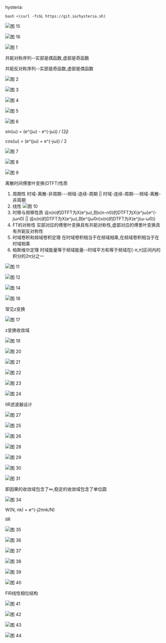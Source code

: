 hysteria:

```
bash <(curl -fsSL https://git.io/hysteria.sh)
```



![图 15](images/4d99955e7fe31fbdeaa2312c06a337068951e5cbb912f9856c36f0c62b51c0e0.png)  

![图 16](images/22a05332e2c5607333ff4e181421a5e6a091c7522bfe4dc35be5c3bfc73ad456.png)  




![图 1](images/6dc0368ed9af50fe02590d484e5c7a4848d6172857c7f48a94f5e226dc9e26fd.png)  

共轭对称序列--实部是偶函数,虚部是奇函数

共轭反对称序列--实部是奇函数,虚部是偶函数

![图 2](images/a280b5408bf8998a6061e066aacfde4af8ede7b6cb43c1b2be530b1ccdc1b975.png)  

![图 3](images/3dc8b48c15e4afe8aa9caca2ef76866bdbc3628e94097548ae9993d730376c75.png)  

![图 4](images/a2308c9a6efeac8c03147d56f8df437d92048ebd2d28a793409efbca6602887a.png)  

![图 5](images/2ebc4f29a72cf40338cd0be8ee719a28b16c8575677deb2c9fb3a20a4b5fc03c.png)  

![图 6](images/386692c7ff56752f7b048049b0ffe807d4addaaed057ef7cfc8f5ef136c0b65b.png)  


sin(ω) = (e^(jω) - e^(-jω)) / (2j)

cos(ω) = (e^(jω) + e^(-jω)) / 2

![图 7](images/e9899185b060fec96ba5976e6dcae6d6f89cc9fc0943b6ea8ebffd188c79b6b8.png)  

![图 8](images/75f9a55cf0d5aa8b795765070f77b223d2ec75bb6a000de3a74044913ce79092.png)  

![图 9](images/d55c918535e4198df46fbcf4fbff8ed23c8da31fa593d892a34abef8ceab4173.png)  

离散时间傅里叶变换(DTFT)性质
1. 周期性 时域-离散-非周期---频域-连续-周期 || 时域-连续-周期---频域-离散-非周期
2. 线性 ![图 10](images/357b412f95c69282e07effe99dee720db494015d8a2ff5d4672c314b31e22469.png)  
3. 时移与频移性质 设x(n)的DTFT为X(e^jω),则x(n-n0)的DTFT为X(e^jω)e^(-jωn0) || 设x(n)的DTFT为X(e^jω),则e^(jω0n)x(n)的DTFT为X(e^j(ω-ω0))
4. FT的对称性 实部对应的傅里叶变换具有共轭对称性,虚部对应的傅里叶变换具有共轭反对称性
5. 时域卷积和频域卷积定理 在时域卷积相当于在频域相乘,在频域卷积相当于在时域相乘
6. 帕斯维尔定理 时域能量等于频域能量--时域平方和等于频域在[-π,π]区间内的积分的2π分之一

![图 11](images/4c49d78c4328546a84a4cced307983434fea1d9c538f789612a53ece9163a34c.png)  

![图 12](images/7e90bd761f58fd37835acdb8f9bdbb5f6e82ba5a44ac482da8b53b7debbfc776.png)  

![图 14](images/33a04c19afcd218b1103307242ec662a5171b7c05e793ce8f9c255464359c8e8.png)  

![图 18](images/1d0a489145c1c5a03be54c44b11801f7354279f7322b3889ea3962c6d4485b88.png)  

常见z变换

![图 17](images/4fd21bdf4c3cfc0669707879426e9c89038cd953fbfe8311d3e114a74e53d409.png)  

z变换收敛域

![图 19](images/71624d1b33a564b4940481084fca3f51d231dfd6977c3e0dc118b5e48f02ec7f.png)  

![图 20](images/157961d2477393fb2aad74435fff432e5a1807bf91234314d533eb333b22befa.png)  

![图 21](images/6952cecb10d9b940e5ca2cff78085f8e0f8d523cc9384329b3cce42c14ef27ed.png)  

![图 22](images/9bf8ae364ef46d54e8162b1a7c7bcf4e991f67ba1bf89839c127db68aa4624ee.png)  

![图 23](images/7e7e9a2850fd085b34059c524f315585e70256d245632616334b1b427f97bdd7.png)  

![图 24](images/82265e42dee0b3990beb15897acebd1bae075f5bed43681f3a9e27a73f201c21.png)  

IIR滤波器设计

![图 27](images/859d25b04dd5f251eaa9c7a29608f50a18e0fdcc5ddcadf6f9261907294760c7.png)  


![图 25](images/afc52d14a4e720a5e726a147409f6788f38b06d0110345d5c7d7fb6aed10e495.png)  

![图 26](images/4cf05d76b7cb11b80dcec9c60ec255a30a65cb54e11dca440ce38da8ca902161.png)  

![图 28](images/6383da280b9ae20c9997d55438936ce7107389102f917efda9cadb737a9dff67.png)  

![图 29](images/dca94615af21e106a5fc674211e4dfbb65e66e9cb58881fd1eaa1a1dbd4746e0.png)  

![图 30](images/91988b019524ff371a97b8c3444e4024696713e25813643b562c55d5b5cbaaad.png)  

![图 31](images/18612ee760ab37375ce5add3abe9603e5db284d793551d0411bf24a3613552e3.png)  

即因果的收敛域包含了∞,稳定的收敛域包含了单位圆

![图 34](images/6e98c54dbf79eef52f0a7f724c2fdc7d5c89ce0fc02833d4ad03765dc6178bb7.png)  

W(N, nk) = e^(-j2πnk/N)

IIR

![图 35](images/8e6696f1b256904b6c5b20dd8922d985c555837004e4ea5275871d36db16ee82.png)  

![图 36](images/51abf271ea297625b34a10045ad353af16b167cb750d4d7c19ca87bdf0df2f9a.png)  

![图 37](images/40378842a84bc01c707f3f3d2afc7281bd027af56304f71ddeae0d14a97d96d4.png)  

![图 38](images/81c4079cf5a95cc3f30f42dca8ef7d496b8796b7a766a9205cd3365854855d87.png)  

![图 39](images/9029ec288b045460981c451be908de84e1ec3bba0af36ab6e45f74abadd7574e.png)  

![图 40](images/ab31ec4e6cf5379a7fdcc9f9a6a49f2431967614166b258578c214b74ac5e071.png)  

FIR线性相位结构

![图 41](images/0423fe2e3812737935c0185d02b1293cb5244424bfd679d7eb1a2e8a70135357.png)  

![图 42](images/9d55916803b85d995931e634fc9fcccd9e89394dda603e79ec8911838bebb93d.png)  

![图 43](images/65bb0b11703d79cb5482128440a191cf63c55aeed8b3884895ccd3a706d23926.png)  

![图 44](images/a4721ca229d730fa2ddc86678958641968a57cf0d51614bd8b9a41c8cd21cb57.png)  

 
